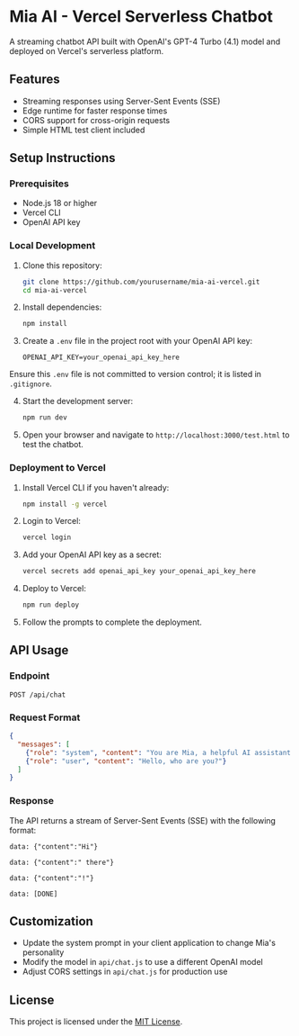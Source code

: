 # Mia AI - Vercel Serverless Chatbot

A streaming chatbot API built with OpenAI's GPT-4 Turbo (4.1) model and deployed on Vercel's serverless platform.

## Features

- Streaming responses using Server-Sent Events (SSE)
- Edge runtime for faster response times
- CORS support for cross-origin requests
- Simple HTML test client included

## Setup Instructions

### Prerequisites

- Node.js 18 or higher
- Vercel CLI
- OpenAI API key

### Local Development

1. Clone this repository:
   ```bash
   git clone https://github.com/yourusername/mia-ai-vercel.git
   cd mia-ai-vercel
   ```

2. Install dependencies:
   ```bash
   npm install
   ```

3. Create a `.env` file in the project root with your OpenAI API key:
   ```
   OPENAI_API_KEY=your_openai_api_key_here
   ```
Ensure this `.env` file is not committed to version control; it is listed in `.gitignore`.

4. Start the development server:
   ```bash
   npm run dev
   ```

5. Open your browser and navigate to `http://localhost:3000/test.html` to test the chatbot.

### Deployment to Vercel

1. Install Vercel CLI if you haven't already:
   ```bash
   npm install -g vercel
   ```

2. Login to Vercel:
   ```bash
   vercel login
   ```

3. Add your OpenAI API key as a secret:
   ```bash
   vercel secrets add openai_api_key your_openai_api_key_here
   ```

4. Deploy to Vercel:
   ```bash
   npm run deploy
   ```

5. Follow the prompts to complete the deployment.

## API Usage

### Endpoint

`POST /api/chat`

### Request Format

```json
{
  "messages": [
    {"role": "system", "content": "You are Mia, a helpful AI assistant."},
    {"role": "user", "content": "Hello, who are you?"}
  ]
}
```

### Response

The API returns a stream of Server-Sent Events (SSE) with the following format:

```
data: {"content":"Hi"}

data: {"content":" there"}

data: {"content":"!"}

data: [DONE]
```

## Customization

- Update the system prompt in your client application to change Mia's personality
- Modify the model in `api/chat.js` to use a different OpenAI model
- Adjust CORS settings in `api/chat.js` for production use

## License

This project is licensed under the [MIT License](LICENSE).


